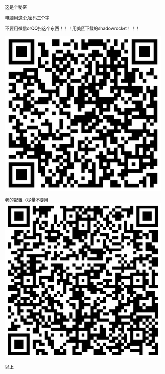 这是个秘密

电脑用[这个](/assets/Share.zip),密码三个字

不要用微信orQQ扫这个东西！！！用美区下载的shadowrocket！！！

![My helpful screenshot](/assets/qs.png)

老的配置（尽量不要用
![My helpful screenshot](/assets/qs2.png)

以上
